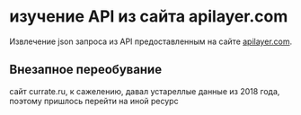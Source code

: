 # изучение API из сайта apilayer.com

Извлечение json запроса из API предоставленным на сайте [apilayer.com](https://apilayer.com/). 

## Внезапное переобувание 

сайт currate.ru, к сажелению, давал устареллые данные из 2018 года, поэтому пришлось перейти на иной ресурс